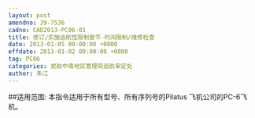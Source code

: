 ```yaml
---
layout: post
amendno: 39-7536
cadno: CAD2013-PC06-01
title: 修订/实施适航性限制章节-时间限制/维修检查
date: 2013-01-05 00:00:00 +0800
effdate: 2013-01-02 00:00:00 +0800
tag: PC06
categories: 民航中南地区管理局适航审定处
author: 朱江
---
```


##适用范围:
本指令适用于所有型号、所有序列号的Pilatus 飞机公司的PC-6飞机。

